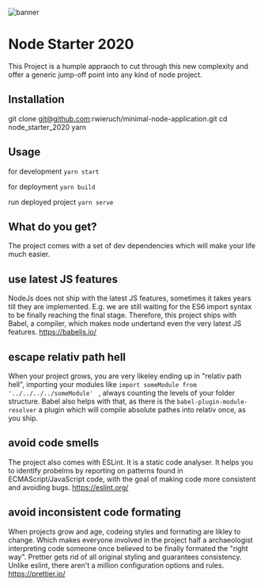 
![banner](./resources/banner.png)


# Node Starter 2020

This Project is a humple appraoch to cut through this new complexity and offer a generic jump-off point into any kind of node project.

## Installation

git clone git@github.com:rwieruch/minimal-node-application.git
cd node_starter_2020
yarn

## Usage

for development
`yarn start`

for deployment
`yarn build`

run deployed project
`yarn serve`

## What do you get?

The project comes with a set of dev dependencies which will make your life much easier.

## use latest JS features
NodeJs does not ship with the latest JS features, sometimes it takes years till they are implemented. E.g. we are still waiting for the ES6 import syntax to be finally reaching the final stage. Therefore, this project ships with Babel, a compiler, which makes node undertand even the very latest JS features. https://babeljs.io/

## escape relativ path hell
When your project grows, you are very likeley ending up in "relativ path hell", importing your modules like
```import someModule from '../../../../someModule' ``` , always counting the levels of your folder structure. Babel also helps with that, as there is the `babel-plugin-module-resolver` a plugin which will compile absolute pathes into relativ once, as you ship.

## avoid code smells
The project also comes with ESLint. It is a static code analyser. It helps you to identify probelms by reporting on patterns found in ECMAScript/JavaScript code, with the goal of making code more consistent and avoiding bugs.
https://eslint.org/

## avoid inconsistent code formating
When projects grow and age, codeing styles and formating are likley to change. Which makes everyone involved in the project half a archaeologist interpreting code someone once believed to be finally formated the "right way". Prettier gets rid of all original styling and guarantees consistency. Unlike eslint, there aren't a million configuration options and rules.
https://prettier.io/
